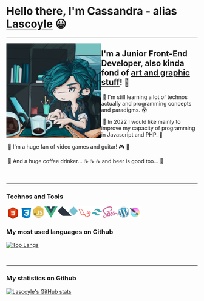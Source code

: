 # Hello there, I'm Cassandra - alias [Lascoyle][website] :grinning:

<hr/>

<img align="left" src="https://github.com/Lascoyle/Lascoyle/raw/main/img/cover.jpg" width="250"/>

## I'm a Junior Front-End Developer, also kinda fond of [art and graphic stuff][deviantart]! :art:

 :small_blue_diamond: I'm still learning a lot of technos actually and programming concepts and paradigms. :dizzy_face: <br />
 
 :small_blue_diamond: In 2022 I would like mainly to improve my capacity of programming in Javascript and PHP. :muscle: <br />
 
 :small_blue_diamond: I'm a huge fan of video games and guitar! :video_game: :guitar: <br />

 :small_blue_diamond: And a huge coffee drinker... :coffee: :coffee: :coffee: and beer is good too... :beer: <br />

<br />
<hr/>

### Technos and Tools

<img align="left" src="https://github.com/Lascoyle/Lascoyle/raw/main/img/html-l.png" title="HTML 5" height="35" />
<img align="left" src="https://github.com/Lascoyle/Lascoyle/raw/main/img/css.png" title="CSS 3" height="35" />
<img align="left" src="https://github.com/Lascoyle/Lascoyle/raw/main/img/javascript.png" title="Javascript" height="30" />
<img align="left" src="https://github.com/Lascoyle/Lascoyle/raw/main/img/vuejs.png" title="VueJS" height="30" />
<img align="left" src="https://github.com/Lascoyle/Lascoyle/raw/main/img/alpinejs-l.png" title="AlpineJS" height="25" />
<img align="left" src="https://github.com/Lascoyle/Lascoyle/raw/main/img/laravel-l.png" title="Laravel" height="35" />
<img align="left" src="https://github.com/Lascoyle/Lascoyle/raw/main/img/tailwind-l.png" title="Tailwind CSS" height="30" />
<img align="left" src="https://github.com/Lascoyle/Lascoyle/raw/main/img/sass-logo.png" title="SASS" height="30" />
<img align="left" src="https://github.com/Lascoyle/Lascoyle/raw/main/img/wordpress-l.png" title="Wordpress" height="30" />
<img align="left" src="https://github.com/Lascoyle/Lascoyle/raw/main/img/krita-l.png" title="Krita" height="30" />
  
<br />
<br />

### My most used languages on Github

[![Top Langs](https://github-readme-stats.vercel.app/api/top-langs/?username=Lascoyle&layout=compact&theme=gotham)](https://github.com/anuraghazra/github-readme-stats)

<br />
<hr/>

### My statistics on Github

[deviantart]: https://www.deviantart.com/lascoyle-the-second
[website]: https://lascoyle-dev.netlify.app/

[![Lascoyle's GitHub stats](https://github-readme-stats.vercel.app/api?username=Lascoyle&theme=gotham)](https://github.com/Lascoyle/github-readme-stats)

<!---
Lascoyle/Lascoyle is a ✨ special ✨ repository because its `README.md` (this file) appears on your GitHub profile.
You can click the Preview link to take a look at your changes.
--->
